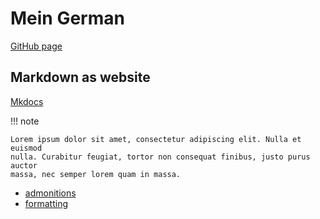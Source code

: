 # Mein German

[GitHub page](https://d45a74.github.io/deutsch/)

## Markdown as website

[Mkdocs](https://squidfunk.github.io/mkdocs-material/publishing-your-site/)

!!! note

    Lorem ipsum dolor sit amet, consectetur adipiscing elit. Nulla et euismod
    nulla. Curabitur feugiat, tortor non consequat finibus, justo purus auctor
    massa, nec semper lorem quam in massa.

- [admonitions](https://squidfunk.github.io/mkdocs-material/reference/admonitions/#supported-types)
- [formatting](https://squidfunk.github.io/mkdocs-material/reference/formatting/#usage)